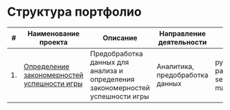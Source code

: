 # Структура портфолио
| #    | Наименование проекта                | Описание                                                     | Направление деятельности | Стек                   |
| ---- | ------------------------------------------------------------ | ------------------------------------------------------------ | --|---------------------------------------------------------- |
| 1.   | [Определение закономерностей успешности игры ](https://github.com/musa-vu/Study_projects/blob/2939dcd31dc965edf5005d606c58597db003908c/GAME%20ANALYSIS/Determining_the_success_of_the_games.ipynb) | Предобработка данных для анализа и определения закономерностей успешности игры | Аналитика, предобработка данных| python, pandas, seaborn, matplotlib       |

